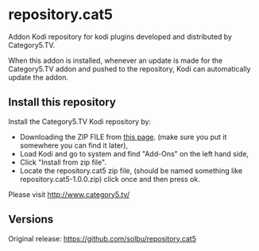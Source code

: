 # repository.cat5
Addon Kodi repository for kodi plugins developed and distributed by Category5.TV.

When this addon is installed, whenever an update is made for the Category5.TV addon and pushed to the repository,
Kodi can automatically update the addon.

## Install this repository

Install the Category5.TV Kodi repository by:

* Downloading the ZIP FILE from [this page](http://www.solbu.net/cat5-repo/repository.cat5/).
  (make sure you put it somewhere you can find it later),
* Load Kodi and go to system and find "Add-Ons" on the left hand side,
* Click "Install from zip file".
* Locate the repository.cat5 zip file, (should be named something like repository.cat5-1.0.0.zip) click once and then press ok.

Please visit http://www.category5.tv/

## Versions

Original release: https://github.com/solbu/repository.cat5
